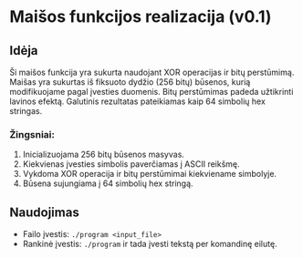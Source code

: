 # Maišos funkcijos realizacija (v0.1)

## Idėja
Ši maišos funkcija yra sukurta naudojant XOR operacijas ir bitų perstūmimą. Maišas yra sukurtas iš fiksuoto dydžio (256 bitų) būsenos, kurią modifikuojame pagal įvesties duomenis. Bitų perstūmimas padeda užtikrinti lavinos efektą. Galutinis rezultatas pateikiamas kaip 64 simbolių hex stringas.

### Žingsniai:
1. Inicializuojama 256 bitų būsenos masyvas.
2. Kiekvienas įvesties simbolis paverčiamas į ASCII reikšmę.
3. Vykdoma XOR operacija ir bitų perstūmimai kiekviename simbolyje.
4. Būsena sujungiama į 64 simbolių hex stringą.

## Naudojimas
- Failo įvestis: `./program <input_file>`
- Rankinė įvestis: `./program` ir tada įvesti tekstą per komandinę eilutę.
